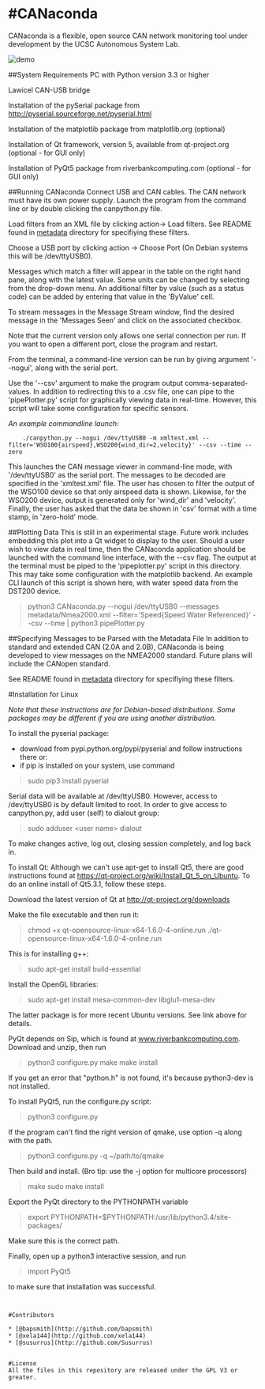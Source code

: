 #**CANaconda**
==========
CANaconda is a flexible, open source CAN network monitoring tool under development by the UCSC Autonomous System Lab.

![demo](http://i39.tinypic.com/2gxebg4.jpg)


##System Requirements
PC with Python version 3.3 or higher

Lawicel CAN-USB bridge 

Installation of the pySerial package from http://pyserial.sourceforge.net/pyserial.html

Installation of the matplotlib package from matplotlib.org (optional)

Installation of Qt framework, version 5, available from qt-project.org (optional - for GUI only)

Installation of PyQt5 package from riverbankcomputing.com (optional - for GUI only)


##Running CANaconda
Connect USB and CAN cables. The CAN network must have its own power supply. Launch the program from the command line or by double clicking the canpython.py file.

Load filters from an XML file by clicking action-> Load filters. See README found in [metadata](http://www.github.com/xela144/CANaconda/tree/master/metadata) directory for specifiying these filters.


Choose a USB port by clicking action -> Choose Port (On Debian systems this will be /dev/ttyUSB0).

Messages which match a filter will appear in the table on the right hand pane, along with the latest value. Some units can be changed by selecting from the drop-down menu. An additional filter by value (such as a status code) can be added by entering that value in the 'ByValue' cell.

To stream messages in the Message Stream window, find the desired message in the 'Messages Seen' and click on the associated checkbox.

Note that the current version only allows one serial connection per run. If you want to open a different port, close the program and restart.

From the terminal, a command-line version can be run by giving argument '--nogui', along with the serial port.

Use the '--csv' argument to make the program output comma-separated-values. In addition to redirecting this to a .csv file, one can pipe to the 'pipePlotter.py' script for graphically viewing data in real-time. However, this script will take some configuration for specific sensors.


*An example commandline launch:*
```
    ./canpython.py --nogui /dev/ttyUSB0 -m xmltest.xml --filter='WSO100{airspeed},WSO200{wind_dir=2,velocity}' --csv --time --zero
```

This launches the CAN message viewer in command-line mode, with '/dev/ttyUSB0' as the serial port. The messages to be decoded are specified in the 'xmltest.xml' file. The user has chosen to filter the output of the WSO100 device so that only airspeed data is shown. Likewise, for the WSO200 device, output is generated only for 'wind\_dir' and 'velocity'. Finally, the user has asked that the data be shown in 'csv' format with a time stamp, in 'zero-hold' mode.

##Plotting Data
This is still in an experimental stage. Future work includes embedding this plot into a Qt widget to display to the user. Should a user wish to view data in real time, then the CANaconda application should be launched with the command line interface, with the --csv flag. The output at the terminal must be piped to the 'pipeplotter.py' script in this directory. This may take some configuration with the matplotlib backend. An example CLI launch of this script is shown here, with water speed data from the DST200 device.

> python3 CANaconda.py --nogui /dev/ttyUSB0 --messages metadata/Nmea2000.xml --filter='Speed{Speed Water Referenced}' --csv --time | python3 pipePlotter.py 

##Specifying Messages to be Parsed with the Metadata File
In addition to standard and extended CAN (2.0A and 2.0B), CANaconda is being developed to view messages on the NMEA2000 standard. Future plans will include the CANopen standard. 

See README found in [metadata](http://www.github.com/xela144/CANaconda/tree/master/metadata) directory for specifiying these filters.

#Installation for Linux

_Note that these instructions are for Debian-based distributions. Some packages may be different if you are using another distribution._

To install the pyserial package:
 * download from pypi.python.org/pypi/pyserial and follow instructions there or:
 * if pip is installed on your system, use command

> sudo pip3 install pyserial
     

Serial data will be available at /dev/ttyUSB0. However, access to /dev/ttyUSB0 is by default limited to root. In order to give access to canpython.py, add user (self) to dialout group:

> sudo adduser \<user name\> dialout

To make changes active, log out, closing session completely, and log back in.

To install Qt:
Although we can't use apt-get to install Qt5, there are good instructions found at https://qt-project.org/wiki/Install_Qt_5_on_Ubuntu. To do an online install of Qt5.3.1, follow these steps.

Download the latest version of Qt at http://qt-project.org/downloads

Make the file executable and then run it:

>chmod +x qt-opensource-linux-x64-1.6.0-4-online.run 
>./qt-opensource-linux-x64-1.6.0-4-online.run 

This is for installing g++:

>sudo apt-get install build-essential

Install the OpenGL libraries:

>sudo apt-get install mesa-common-dev libglu1-mesa-dev

The latter package is for more recent Ubuntu versions. See link above for details.

PyQt depends on Sip, which is found at www.riverbankcomputing.com. Download and unzip, then run

>python3 configure.py
>make
>make install

If you get an error that "python.h" is not found, it's because python3-dev is not installed.

To install PyQt5, run the configure.py script:

>python3 configure.py 

If the program can't find the right version of qmake, use option -q along with the path.

>python3 configure.py -q  ~/path/to/qmake
 
Then build and install. (Bro tip: use the -j option for multicore processors)

>make
>sudo make install

Export the PyQt directory to the PYTHONPATH variable
>export PYTHONPATH=$PYTHONPATH:/usr/lib/python3.4/site-packages/

Make sure this is the correct path.

Finally, open up a python3 interactive session, and run
>import PyQt5

to make sure that installation was successful.


```


#Contributors

* [@bapsmith](http://github.com/bapsmith)
* [@xela144](http://github.com/xela144)
* [@susurrus](http://github.com/Susurrus)


#License
All the files in this repository are released under the GPL V3 or greater.
